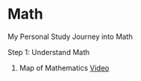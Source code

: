 # Math
My Personal Study Journey into Math

Step 1: Understand Math 
1. Map of Mathematics [Video](https://www.youtube.com/watch?v=OmJ-4B-mS-Y)
